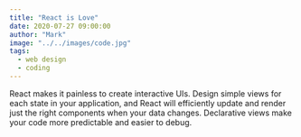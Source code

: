 ```yaml
---
title: "React is Love"
date: 2020-07-27 09:00:00
author: "Mark"
image: "../../images/code.jpg"
tags:
  - web design
  - coding
---
```


React makes it painless to create interactive UIs. Design simple views for each state in your application, and React will efficiently update and render just the right components when your data changes.
Declarative views make your code more predictable and easier to debug.
